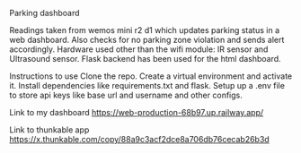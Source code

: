 Parking dashboard

Readings taken from wemos mini r2 d1 which updates parking status in a web dashboard. Also checks for no parking zone violation and sends alert accordingly. Hardware used other than the wifi module: IR sensor and Ultrasound sensor. Flask backend has been used for the html dashboard.

Instructions to use
Clone the repo. Create a virtual environment and activate it. Install dependencies like requirements.txt and flask. Setup up a .env file to store api keys like base url and username and other configs.

Link to my dashboard
https://web-production-68b97.up.railway.app/

Link to thunkable app
https://x.thunkable.com/copy/88a9c3acf2dce8a706db76cecab26b3d